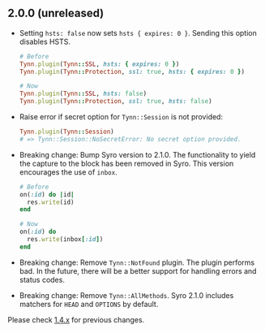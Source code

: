 2.0.0 (unreleased)
------------------

- Setting `hsts: false` now sets `hsts { expires: 0 }`. Sending this option
  disables HSTS.

  ```ruby
  # Before
  Tynn.plugin(Tynn::SSL, hsts: { expires: 0 })
  Tynn.plugin(Tynn::Protection, ssl: true, hsts: { expires: 0 })

  # Now
  Tynn.plugin(Tynn::SSL, hsts: false)
  Tynn.plugin(Tynn::Protection, ssl: true, hsts: false)
  ```

- Raise error if secret option for `Tynn::Session` is not provided:

  ```ruby
  Tynn.plugin(Tynn::Session)
  # => Tynn::Session::NoSecretError: No secret option provided.
  ```

- Breaking change: Bump Syro version to 2.1.0. The functionality to yield the
  capture to the block has been removed in Syro. This version encourages the
  use of `inbox`.

  ```ruby
  # Before
  on(:id) do |id|
    res.write(id)
  end

  # Now
  on(:id) do
    res.write(inbox[:id])
  end
  ```

- Breaking change: Remove `Tynn::NotFound` plugin. The plugin performs bad. In
  the future, there will be a better support for handling errors and status
  codes.

- Breaking change: Remove `Tynn::AllMethods`. Syro 2.1.0 includes matchers for
  `HEAD` and `OPTIONS` by default.

Please check [1.4.x](https://github.com/frodsan/tynn/blob/1.4.0/CHANGELOG.md)
for previous changes.
